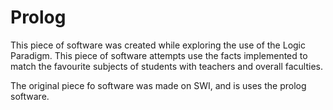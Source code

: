 # Prolog
This piece of software was created while exploring the use of the Logic Paradigm. This piece of software attempts use the facts implemented to match the favourite subjects of students with teachers and overall faculties. 

The original piece fo software was made on SWI, and is uses the prolog software. 
